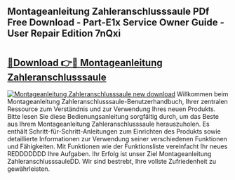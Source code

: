 ## Montageanleitung Zahleranschlusssaule PDf Free Download - Part-E1x Service Owner Guide - User Repair Edition 7nQxi

# <h2><a href="http://df8y7w.blite.top/?on=Montageanleitung+Zahleranschlusssaule">🔗Download 👉🔴 Montageanleitung Zahleranschlusssaule</a></h2>

[![Montageanleitung Zahleranschlusssaule new download](https://i.imgur.com/lujVjoI.png)](http://df8y7w.blite.top/?on=Montageanleitung+Zahleranschlusssaule)
Willkommen beim Montageanleitung Zahleranschlusssaule-Benutzerhandbuch, Ihrer zentralen Ressource zum Verständnis und zur Verwendung Ihres neuen Produkts. Bitte lesen Sie diese Bedienungsanleitung sorgfältig durch, um das Beste aus Ihrem Montageanleitung Zahleranschlusssaule herauszuholen. Es enthält Schritt-für-Schritt-Anleitungen zum Einrichten des Produkts sowie detaillierte Informationen zur Verwendung seiner verschiedenen Funktionen und Fähigkeiten. Mit Funktionen wie der Funktionsliste vereinfacht Ihr neues REDDDDDDD Ihre Aufgaben. Ihr Erfolg ist unser Ziel Montageanleitung ZahleranschlusssauleDD. Wir sind bestrebt, Ihre vollste Zufriedenheit zu gewährleisten.
